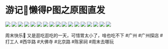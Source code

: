 # 游记🎀懒得P图之原图直发

![](img/d94dbe09-670e-4e36-9b9b-4f53c113fb50.jpg)
![](img/20fcbb9f-2dce-4be5-a7cf-338dd17c6df3.jpg)
![](img/441cfa5d-d158-4d9c-a65a-0fc1226777b1.jpg)
![](img/c7c27f3f-e9c0-46d9-80f6-60815c304d9d.jpg)
![](img/32aea76a-1b4d-48c5-a052-5db51e66ce69.jpg)
![](img/10caca38-72e2-4b7c-a37f-1d445927400a.jpg)
![](img/c5c7a6f1-e602-4c54-89e6-e810ae474f81.jpg)
![](img/8fd52674-8588-4070-90e9-843f7f71ef97.jpg)
![](img/99e77e61-5265-4170-b372-331ea365a766.jpg)
![](img/a17360eb-5f38-47b8-9f71-2c7b90dce633.jpg)
![](img/2388ce8c-a17b-4ad2-9ca4-b70234ff0db3.jpg)
![](img/70748b50-6ca5-4993-befd-51ac9042d8d6.jpg)
![](img/f0c8cee5-6c02-4b7b-aa65-0568c9ef3e79.jpg)
![](img/e8254513-fb71-4f28-98db-b4e6114c8012.jpg)
![](img/b2e18325-9857-4a4e-8021-2c4c49ceec1e.jpg)
![](img/8f8e18ef-2afa-4e50-a9e1-996fb84399a0.jpg)
![](img/6d88a3ab-2705-4dd3-9a93-41bc6d3ee09a.jpg)

周末快乐🎉
又是逛吃逛吃的一天，可惜胃太小了，啥也吃不下
#广州 #广州探店 #打工人 #西华路 #大佛寺 #北京路 #陈家祠 #周末去哪玩